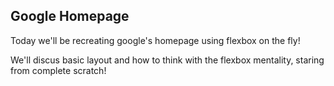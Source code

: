 ## Google Homepage

Today we'll be recreating google's homepage using flexbox on the fly!

We'll discus basic layout and how to think with the flexbox mentality, staring from complete scratch!